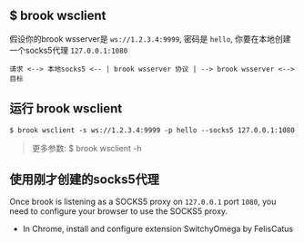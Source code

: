 ## $ brook wsclient

假设你的brook wsserver是 `ws://1.2.3.4:9999`, 密码是 `hello`, 你要在本地创建一个socks5代理 `127.0.0.1:1080`

```
请求 <--> 本地socks5 <-- | brook wsserver 协议 | --> brook wsserver <--> 目标
```

## 运行 brook wsclient

```
$ brook wsclient -s ws://1.2.3.4:9999 -p hello --socks5 127.0.0.1:1080
```

> 更多参数: $ brook wsclient -h

## 使用刚才创建的socks5代理

Once brook is listening as a SOCKS5 proxy on `127.0.0.1` port `1080`, you need to configure your browser to use the SOCKS5 proxy.

* In Chrome, install and configure extension SwitchyOmega by FelisCatus
